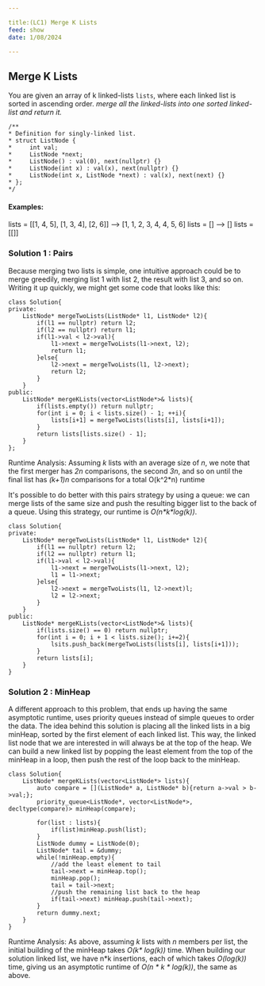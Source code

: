 ```yaml
---

title:(LC1) Merge K Lists
feed: show
date: 1/08/2024

---
```



## Merge K Lists
You are given an array of k linked-lists `lists`, where each linked list is sorted in ascending order.
*merge all the linked-lists into one sorted linked-list and return it.*

```
/**
* Definition for singly-linked list.
* struct ListNode {
*     int val;
*     ListNode *next;
*     ListNode() : val(0), next(nullptr) {}
*     ListNode(int x) : val(x), next(nullptr) {}
*     ListNode(int x, ListNode *next) : val(x), next(next) {}
* };
*/
```

#### Examples:
lists = \[\[1, 4, 5\], \[1, 3, 4\], \[2, 6\]\] -->  \[1, 1, 2, 3, 4, 4, 5, 6\]
lists = \[\] --> \[\]
lists = \[\[\]\]

### Solution 1 : Pairs
Because merging two lists is simple, one intuitive approach could be to merge greedily, merging list 1 with list 2, the result with list 3, and so on. Writing it up quickly, we might get some code that looks like this:

```
class Solution{
private:
	ListNode* mergeTwoLists(ListNode* l1, ListNode* l2){
		if(l1 == nullptr) return l2;
		if(l2 == nullptr) return l1;
		if(l1->val < l2->val){
			l1->next = mergeTwoLists(l1->next, l2);
			return l1;
		}else{
			l2->next = mergeTwoLists(l1, l2->next);
			return l2;
		}
	}
public:
	ListNode* mergeKLists(vector<ListNode*>& lists){
		if(lists.empty()) return nullptr;
		for(int i = 0; i < lists.size() - 1; ++i){
			lists[i+1] = mergeTwoLists(lists[i], lists[i+1]);
		}
		return lists[lists.size() - 1];
	}
};
```

Runtime Analysis: Assuming *k* lists with an average size of *n*, we note that the first merger has *2n* comparisons, the second *3n*, and so on until the final list has *(k+1)n* comparisons for  a total O(k^2\*n) runtime

It's possible to do better with this pairs strategy by using a queue: we can merge lists of the same size and push the resulting bigger list to the back of a queue. Using this strategy, our runtime is *O(n\*k\*log(k))*.

```
class Solution{
private:
	ListNode* mergeTwoLists(ListNode* l1, ListNode* l2){
		if(l1 == nullptr) return l2;
		if(l2 == nullptr) return l1;
		if(l1->val < l2->val){
			l1->next = mergeTwoLists(l1->next, l2);
			l1 = l1->next;
		}else{
			l2->next = mergeTwoLists(l1, l2->next)l;
			l2 = l2->next;
		}
	}
public:
	ListNode* mergeKLists(vector<ListNode*>& lists){
		if(lists.size() == 0) return nullptr;
		for(int i = 0; i + 1 < lists.size(); i+=2){
			lsits.push_back(mergeTwoLists(lists[i], lists[i+1]));
		}
		return lists[i];
	}
}
```

### Solution 2 : MinHeap

A different approach to this problem, that ends up having the same asymptotic runtime, uses priority queues instead of simple queues to order the data. The idea behind this solution is placing all the linked lists in a big minHeap, sorted by the first element of each linked list. This way, the linked list node that we are interested in will always be at the top of the heap. We can build a new linked list by popping the least element from the top of the minHeap in a loop, then push the rest of the loop back to the minHeap.

```
class Solution{
	ListNode* mergeKLists(vector<ListNode*> lists){
		auto compare = [](ListNode* a, ListNode* b){return a->val > b->val;};
		priority_queue<ListNode*, vector<ListNode*>, decltype(compare)> minHeap(compare);
		
		for(list : lists){
			if(list)minHeap.push(list);
		}
		ListNode dummy = ListNode(0);
		ListNode* tail = &dummy;
		while(!minHeap.empty){
			//add the least element to tail
			tail->next = minHeap.top();
			minHeap.pop();
			tail = tail->next;
			//push the remaining list back to the heap
			if(tail->next) minHeap.push(tail->next);
		}
		return dummy.next;
	}
}
```

Runtime Analysis:
As above, assuming *k* lists with *n* members per list, the initial building of the minHeap takes *O(k\* log(k))* time. When building our solution linked list, we have n\*k insertions, each of which takes *O(log(k))* time, giving us an asymptotic runtime of *O(n \* k \* log(k))*, the same as above.